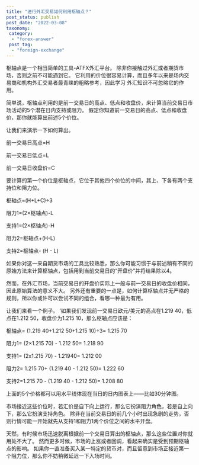 ```yaml
---
title: "进行外汇交易如何利用枢轴点？"
post_status: publish
post_date: "2022-03-08"
taxonomy:
 category: 
  - "forex-answer"
 post_tag: 
  - "foreign-exchange"
---
```


枢轴点是一个相当简单的工具-ATFX外汇平台。 除非你接触过外汇或者期货市场，否则之前不可能遇到它。 它利用的价位很容易计算，而且多年以来是场内交易商和机构外汇交易者最青睐的粗略参考，因此学习 外汇知识不可忽略它的作用。

简单说，枢轴点利用的是前一交易日的高点、低点和收盘价，来计算当前交易日市场活动的5个潜在日内支持或阻力。 假定你知道前一交易日的高点、低点和收盘价，那你就能算出前述5个价位。

让我们来演示一下如何算出。

前一交易日高点=H

前一交易日低点=L

前一交易日收盘价=C

要计算的第一个价位是枢轴点，它位于其他四个价位的中间，其上、下各有两个支持位和阻力位。

枢轴点=(H+L+C)÷3

阻力1=(2×枢轴点)-L

支持1=(2×枢轴点)-H

阻力2=枢轴点+(H-L)

支持2=枢轴点- (H - L)

如果你对这一来自期货市场的工具比较熟悉，那么你可能习惯于与前述稍有不同的原始方法来计算枢轴点，包括用到当前交易日的“开盘价”并将结果除以4。

然而，在外汇市场，当前交易日的开盘价实际上一般与前一交易日的收盘价相同，因此原始算法的意义不大。 另外还有重要的一点是，如何计算枢轴点并无严格的规则，所以你或许可以尝试不同的组合，看哪一种最为有用。

让我们来看一个例子。 ’如果我们发现前一交易日欧元/美元的高点在1.219 40，低点在1.212 50，收盘价为1.215 10，那么枢轴点应该是：

枢轴点= (1.219 40+1.212 50+1.215 10)÷3= 1.215 70

阻力1= (2×1.215 70) - 1.212 50= 1.218 90

支持1= (2x1.215 70) - 1.21940= 1.212 00

阻力2= 1.215 70+ (1.219 40 - 1.212 50)= 1.222 60

支持2=1.215 70 - (1.219 40 - 1.212 50)= 1.208 80

上面的5个价格都可以用水平线体现在当日的日内图表上——比如30分钟图。

市场接近这些价位时，若汇价是自下向上运行，那么它扮演阻力角色，若是自上向下，那么它扮演支持角色。 除非在当前交易日的前几个小时出现急剧的走势，否则行情可能一开始就先从支持1和阻力1两个价位之间的水平开盘。

天然，有时候市场迅速脱离根据前一个交易日算出的枢轴点，那么这些位置对你就用处不大了。 然而更多时候，市场的上涨或者回调，看起来确实是受到预期枢轴点的影响。 如果你一直准备买入某一特定的货币对，而且留意到市场正接近第一个阻力位，那么你不妨稍微延迟一下入场时间。
